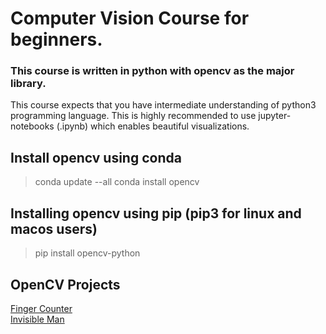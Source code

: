 # Computer Vision Course for beginners.

### This course is written in python with opencv as the major library.
This course expects that you have intermediate understanding of python3 programming language. This is highly recommended to use jupyter-notebooks (.ipynb) which enables beautiful visualizations.

## Install opencv using conda
> conda update --all
> conda install opencv

## Installing opencv using pip (pip3 for linux and macos users)
> pip install opencv-python

## OpenCV Projects
<a href='https://github.com/sahil2kuppal/finger_counter'>Finger Counter</a>
<br />
<a href='https://github.com/AdityaAtri/invisible_man'>Invisible Man</a>
